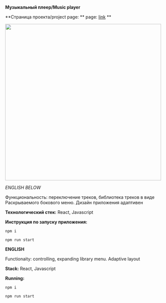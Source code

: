 **Музыкальный плеер/Music player**
 
**Страница проекта/project page: **
 page: [link](https://keen-malabi-723a0b.netlify.app) **

 
  <img src="https://static.tildacdn.com/tild6539-6137-4339-b065-383161393162/__2023-07-01__153425.png" width="500"/>

 _ENGLISH BELOW_

 Функциональность: переключение треков, библиотека треков в виде Раскрываемого бокового меню.
 Дизайн приложения адаптивен

**Технологический стек:**
 React, Javascript

**Инструкция по запуску приложения:**

    npm i
   
    npm run start
    

**ENGLISH**

Functionaity: controlling, expanding library menu. Adaptive layout

**Stack:**
React, Javascript

**Running:**

    npm i
   
    npm run start
